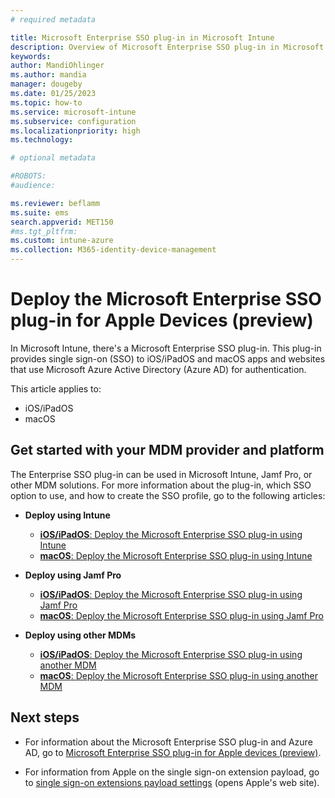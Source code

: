 ```yaml
---
# required metadata

title: Microsoft Enterprise SSO plug-in in Microsoft Intune
description: Overview of Microsoft Enterprise SSO plug-in in Microsoft Intune, Jamf Pro and other MDM solution providers. The Enterprise SSO plug-in is available on iOS/iPadOS and macOS devices.
keywords:
author: MandiOhlinger
ms.author: mandia
manager: dougeby
ms.date: 01/25/2023
ms.topic: how-to
ms.service: microsoft-intune
ms.subservice: configuration
ms.localizationpriority: high
ms.technology:

# optional metadata

#ROBOTS:
#audience:

ms.reviewer: beflamm
ms.suite: ems
search.appverid: MET150
#ms.tgt_pltfrm:
ms.custom: intune-azure
ms.collection: M365-identity-device-management
---
```


# Deploy the Microsoft Enterprise SSO plug-in for Apple Devices (preview)

In Microsoft Intune, there's a Microsoft Enterprise SSO plug-in. This plug-in provides single sign-on (SSO) to iOS/iPadOS and macOS apps and websites that use Microsoft Azure Active Directory (Azure AD) for authentication.

This article applies to:

- iOS/iPadOS
- macOS

## Get started with your MDM provider and platform

The Enterprise SSO plug-in can be used in Microsoft Intune, Jamf Pro, or other MDM solutions. For more information about the plug-in, which SSO option to use, and how to create the SSO profile, go to the following articles:

- **Deploy using Intune**

  - [**iOS/iPadOS**: Deploy the Microsoft Enterprise SSO plug-in using Intune](./use-enterprise-sso-plug-in-ios-ipados-with-intune.md)
  - [**macOS**: Deploy the Microsoft Enterprise SSO plug-in using Intune](./use-enterprise-sso-plug-in-macos-with-intune.md)

- **Deploy using Jamf Pro**

  - [**iOS/iPadOS**: Deploy the Microsoft Enterprise SSO plug-in using Jamf Pro](./use-enterprise-sso-plug-in-ios-ipados-with-jamf-pro.md)
  - [**macOS**: Deploy the Microsoft Enterprise SSO plug-in using Jamf Pro](./use-enterprise-sso-plug-in-macos-with-jamf-pro.md)

- **Deploy using other MDMs**

  - [**iOS/iPadOS**: Deploy the Microsoft Enterprise SSO plug-in using another MDM](./use-enterprise-sso-plug-in-ios-ipados-with-generic-mdm.md)
  - [**macOS**: Deploy the Microsoft Enterprise SSO plug-in using another MDM](./use-enterprise-sso-plug-in-macos-with-generic-mdm.md)

## Next steps

- For information about the Microsoft Enterprise SSO plug-in and Azure AD, go to [Microsoft Enterprise SSO plug-in for Apple devices (preview)](/azure/active-directory/develop/apple-sso-plugin).

- For information from Apple on the single sign-on extension payload, go to [single sign-on extensions payload settings](https://support.apple.com/guide/mdm/single-sign-on-extensions-mdmfd9cdf845/web) (opens Apple's web site).
